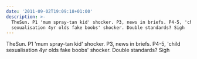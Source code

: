 ```yaml
---
date: '2011-09-02T19:09:18+01:00'
description: >-
  TheSun. P1 'mum spray-tan kid' shocker. P3, news in briefs. P4-5, 'child
  sexualisation 4yr olds fake boobs' shocker. Double standards? Sigh
---
```

TheSun. P1 'mum spray-tan kid' shocker. P3, news in briefs. P4-5, 'child sexualisation 4yr olds fake boobs' shocker. Double standards? Sigh
